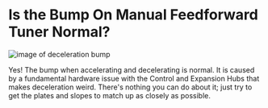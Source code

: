 # Is the Bump On Manual Feedforward Tuner Normal?

![image of deceleration bump](../static/is_the_bump_on_manual_feedforward_tuner_normal/deceleration_bump.png)

Yes!
The bump when accelerating and decelerating is normal.
It is caused by a fundamental hardware issue with the Control and Expansion Hubs that makes deceleration weird.
There's nothing you can do about it; just try to get the plates and slopes to match up as closely as possible.
